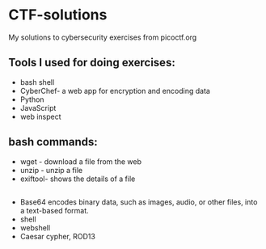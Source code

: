 # CTF-solutions
My solutions to cybersecurity exercises from picoctf.org

## Tools I used for doing exercises:
- bash shell
- CyberChef- a web app for encryption and encoding data
- Python
- JavaScript
- web inspect






## bash commands:
- wget - download a file from the web
- unzip - unzip a file
- exiftool- shows the details of a file


## 
- Base64 encodes binary data, such as images, audio, or other files, into a text-based format.
- shell
- webshell
- Caesar cypher, ROD13
